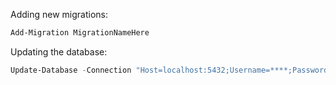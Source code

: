 
Adding new migrations:
```powershell
Add-Migration MigrationNameHere
```

Updating the database:
```powershell
Update-Database -Connection "Host=localhost:5432;Username=****;Password=****;Database=postgres"
```
